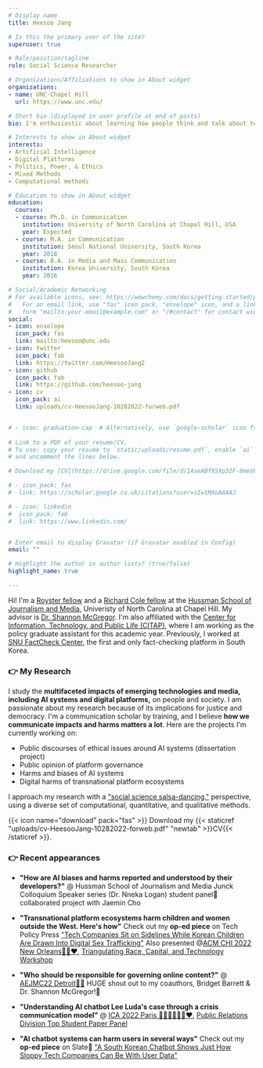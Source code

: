```yaml
---
# Display name
title: Heesoo Jang

# Is this the primary user of the site?
superuser: true

# Role/position/tagline
role: Social Science Researcher

# Organizations/Affiliations to show in About widget
organizations:
- name: UNC-Chapel Hill
  url: https://www.unc.edu/

# Short bio (displayed in user profile at end of posts)
bio: I'm enthusiastic about learning how people think and talk about technology and which factors influence them to do so. Through my research, I aim to address the multifaceted impacts of AI systems and digital platforms on people and society and their implications for democracy. More specifically, I look into the discourses, framing efforts, and ethical issues of AI technology and digital platforms. 

# Interests to show in About widget
interests:
- Artificial Intelligence
- Digital Platforms
- Politics, Power, & Ethics
- Mixed Methods
- Computational methods

# Education to show in About widget
education:
  courses:
  - course: Ph.D. in Communication
    institution: University of North Carolina at Chapel Hill, USA
    year: Expected
  - course: M.A. in Communication
    institution: Seoul National University, South Korea
    year: 2018
  - course: B.A. in Media and Mass Communication
    institution: Korea University, South Korea
    year: 2016

# Social/Academic Networking
# For available icons, see: https://wowchemy.com/docs/getting-started/page-builder/#icons
#   For an email link, use "fas" icon pack, "envelope" icon, and a link in the
#   form "mailto:your-email@example.com" or "/#contact" for contact widget.
social:
- icon: envelope
  icon_pack: fas
  link: mailto:heesoo@unc.edu
- icon: twitter
  icon_pack: fab
  link: https://twitter.com/HeesooJang2
- icon: github
  icon_pack: fab
  link: https://github.com/heesoo-jang
- icon: cv
  icon_pack: ai
  link: uploads/cv-HeesooJang-10282022-forweb.pdf


# - icon: graduation-cap  # Alternatively, use `google-scholar` icon from `ai` icon pack
 
# Link to a PDF of your resume/CV.
# To use: copy your resume to `static/uploads/resume.pdf`, enable `ai` icons in `params.toml`, 
# and uncomment the lines below.

# Download my [CV](https://drive.google.com/file/d/1AseABf8SXp32F-8meVFYr5okzXXGVAyI/view?usp=sharing)

# - icon_pack: fas
#  link: https://scholar.google.co.uk/citations?user=sIwtMXoAAAAJ

# - icon: linkedin
#  icon_pack: fab
#  link: https://www.linkedin.com/


# Enter email to display Gravatar (if Gravatar enabled in Config)
email: ""

# Highlight the author in author lists? (true/false)
highlight_name: true

---
```



Hi! I'm a [Royster fellow](https://gradschool.unc.edu/funding/gradschool/royster/) and a [Richard Cole fellow](https://web.archive.org/web/20191118042438/http://hussman.unc.edu/phd/cost-and-funding) at the [Hussman School of Journalism and Media](http://hussman.unc.edu/), Univeristy of North Carolina at Chapel Hill. My advisor is [Dr. Shannon McGregor](http://www.shannoncmcgregor.com/). I'm also affiliated with the [Center for Information, Technology, and Public Life (CITAP)](https://citap.unc.edu/), where I am working as the policy graduate assistant for this academic year. Previously, I worked at [SNU FactCheck Center](https://factcheck.snu.ac.kr/home/about), the first and only fact-checking platform in South Korea.

### 👉 My Research
I study the <b>multifaceted impacts of emerging technologies and media, including AI systems and digital platforms,</b> on people and society. I am passionate about my research because of its implications for justice and democracy. I'm a communication scholar by training, and I believe <b>how we communicate impacts and harms matters a lot</b>. Here are the projects I'm currently working on:
- Public discourses of ethical issues around AI systems (dissertation project)
- Public opinion of platform governance
- Harms and biases of AI systems
- Digital harms of transnational platform ecosystems

I approach my research with a ["social science salsa-dancing,"](https://www.hup.harvard.edu/catalog.php?isbn=9780674048218) perspective, using a diverse set of computational, quantitative, and qualitative methods. 



{{< icon name="download" pack="fas" >}} Download my {{< staticref "uploads/cv-HeesooJang-10282022-forweb.pdf" "newtab" >}}CV{{< /staticref >}}.

### 👉 Recent appearances
- <b>"How are AI biases and harms reported and understood by their developers?"</b> @ Hussman School of Journalism and Media Junck Colloquium Speaker series (Dr. Nneka Logan) student panel🍁 collaborated project with Jaemin Cho 

- <b>"Transnational platform ecosystems harm children and women outside the West. Here's how"</b> Check out my <b>op-ed piece</b> on Tech Policy Press ["Tech Companies Sit on Sidelines While Korean Children Are Drawn Into Digital Sex Trafficking"](https://techpolicy.press/tech-companies-sit-on-sidelines-while-korean-children-are-drawn-into-digital-sex-trafficking/) Also presented @[ACM CHI 2022 New Orleans🎷🎹❤️](https://chi2022.acm.org/), [Triangulating Race, Capital, and Technology Workshop](https://racecapitaltech.wordpress.com/) 

- <b>"Who should be responsible for governing online content?"</b> @ [AEJMC22 Detroit🏁🚗](https://community.aejmc.org/conference/home) HUGE shout out to my coauthors, Bridget Barrett & Dr. Shannon McGregor!💖 

- <b>"Understanding AI chatbot Lee Luda's case through a crisis communication model"</b> @ [ICA 2022 Paris 🗼🥐🇫🇷🥖🌆❤️](https://www.icahdq.org/page/ICA2022), [Public Relations Division Top Student Paper Panel](https://twitter.com/ica_prd) 

- <b>"AI chatbot systems can harm users in several ways"</b> Check out my <b>op-ed piece</b> on Slate🤖 ["A South Korean Chatbot Shows Just How Sloppy Tech Companies Can Be With User Data"](https://slate.com/technology/2021/04/scatterlab-lee-luda-chatbot-kakaotalk-ai-privacy.html)


